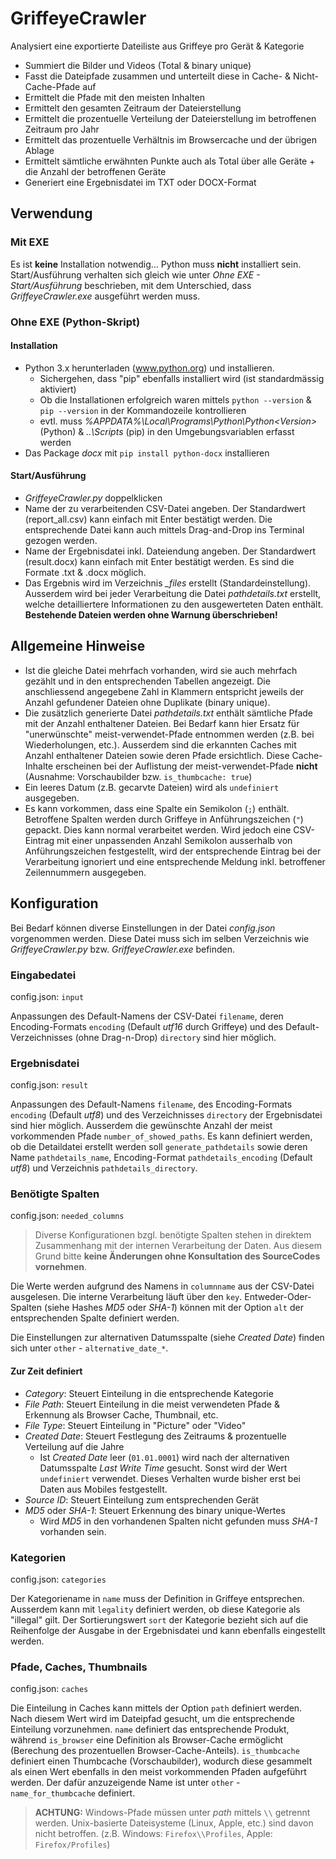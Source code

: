 # GriffeyeCrawler
Analysiert eine exportierte Dateiliste aus Griffeye pro Gerät &amp; Kategorie
- Summiert die Bilder und Videos (Total & binary unique)
- Fasst die Dateipfade zusammen und unterteilt diese in Cache- & Nicht-Cache-Pfade auf
- Ermittelt die Pfade mit den meisten Inhalten
- Ermittelt den gesamten Zeitraum der Dateierstellung
- Ermittelt die prozentuelle Verteilung der Dateierstellung im betroffenen Zeitraum pro Jahr
- Ermittelt das prozentuelle Verhältnis im Browsercache und der übrigen Ablage
- Ermittelt sämtliche erwähnten Punkte auch als Total über alle Geräte + die Anzahl der betroffenen Geräte
- Generiert eine Ergebnisdatei im TXT oder DOCX-Format

## Verwendung
### Mit EXE
Es ist **keine** Installation notwendig... Python muss **nicht** installiert sein.
Start/Ausführung verhalten sich gleich wie unter *Ohne EXE - Start/Ausführung* beschrieben, mit dem Unterschied, dass *GriffeyeCrawler.exe* ausgeführt werden muss.

### Ohne EXE (Python-Skript)
#### Installation
- Python 3.x herunterladen (www.python.org) und installieren.
  - Sichergehen, dass "pip" ebenfalls installiert wird (ist standardmässig aktiviert)
  - Ob die Installationen erfolgreich waren mittels ``python --version`` & ``pip --version`` in der Kommandozeile kontrollieren
  - evtl. muss *%APPDATA%\Local\Programs\Python\Python\<Version>* (Python) & *..\Scripts* (pip) in den Umgebungsvariablen erfasst werden
- Das Package *docx* mit ``pip install python-docx`` installieren

#### Start/Ausführung
- *GriffeyeCrawler.py* doppelklicken
- Name der zu verarbeitenden CSV-Datei angeben. Der Standardwert (report_all.csv) kann einfach mit Enter bestätigt werden. Die entsprechende Datei kann auch mittels Drag-and-Drop ins Terminal gezogen werden.
- Name der Ergebnisdatei inkl. Dateiendung angeben. Der Standardwert (result.docx) kann einfach mit Enter bestätigt werden. Es sind die Formate .txt & .docx möglich.
- Das Ergebnis wird im Verzeichnis *_files* erstellt (Standardeinstellung). Ausserdem wird bei jeder Verarbeitung die Datei *pathdetails.txt* erstellt, welche detailliertere Informationen zu den ausgewerteten Daten enthält.
**Bestehende Dateien werden ohne Warnung überschrieben!**


## Allgemeine Hinweise
* Ist die gleiche Datei mehrfach vorhanden, wird sie auch mehrfach gezählt und in den entsprechenden Tabellen angezeigt. Die anschliessend angegebene Zahl in Klammern entspricht jeweils der Anzahl gefundener Dateien ohne Duplikate (binary unique).
* Die zusätzlich generierte Datei *pathdetails.txt* enthält sämtliche Pfade mit der Anzahl enthaltener Dateien. Bei Bedarf kann hier Ersatz für "unerwünschte" meist-verwendet-Pfade entnommen werden (z.B. bei Wiederholungen, etc.). Ausserdem sind die erkannten Caches mit Anzahl enthaltener Dateien sowie deren Pfade ersichtlich. Diese Cache-Inhalte erscheinen bei der Auflistung der meist-verwendet-Pfade **nicht** (Ausnahme: Vorschaubilder bzw. `is_thumbcache: true`)
* Ein leeres Datum (z.B. gecarvte Dateien) wird als `undefiniert` ausgegeben.
* Es kann vorkommen, dass eine Spalte ein Semikolon (`;`) enthält. Betroffene Spalten werden durch Griffeye in Anführungszeichen (`"`) gepackt. Dies kann normal verarbeitet werden. Wird jedoch eine CSV-Eintrag mit einer unpassenden Anzahl Semikolon ausserhalb von Anführungszeichen festgestellt, wird der entsprechende Eintrag bei der Verarbeitung ignoriert und eine entsprechende Meldung inkl. betroffener Zeilennummern ausgegeben.


## Konfiguration
Bei Bedarf können diverse Einstellungen in der Datei *config.json* vorgenommen werden. Diese Datei muss sich im selben Verzeichnis wie *GriffeyeCrawler.py* bzw. *GriffeyeCrawler.exe* befinden.

### Eingabedatei
config.json: `input`

Anpassungen des Default-Namens der CSV-Datei `filename`, deren Encoding-Formats `encoding` (Default *utf16* durch Griffeye) und des Default-Verzeichnisses (ohne Drag-n-Drop) `directory` sind hier möglich.

### Ergebnisdatei
config.json: `result`

Anpassungen des Default-Namens `filename`, des Encoding-Formats `encoding` (Default *utf8*) und des Verzeichnisses `directory` der Ergebnisdatei sind hier möglich. Ausserdem die gewünschte Anzahl der meist vorkommenden Pfade `number_of_showed_paths`. Es kann definiert werden, ob die Detaildatei erstellt werden soll `generate_pathdetails` sowie deren Name `pathdetails_name`, Encoding-Format `pathdetails_encoding` (Default *utf8*) und Verzeichnis `pathdetails_directory`.

### Benötigte Spalten
config.json: `needed_columns`

> Diverse Konfigurationen bzgl. benötigte Spalten stehen in direktem Zusammenhang mit der internen Verarbeitung der Daten. Aus diesem Grund bitte **keine Änderungen ohne Konsultation des SourceCodes vornehmen**.

Die Werte werden aufgrund des Namens in `columnname` aus der CSV-Datei ausgelesen. Die interne Verarbeitung läuft über den `key`.
Entweder-Oder-Spalten (siehe Hashes *MD5* oder *SHA-1*) können mit der Option `alt` der entsprechenden Spalte definiert werden.

Die Einstellungen zur alternativen Datumsspalte (siehe *Created Date*) finden sich unter `other` - `alternative_date_*`.

#### Zur Zeit definiert
* *Category*: Steuert Einteilung in die entsprechende Kategorie
* *File Path*: Steuert Einteilung in die meist verwendeten Pfade & Erkennung als Browser Cache, Thumbnail, etc.
* *File Type*: Steuert Einteilung in "Picture" oder "Video" 
* *Created Date*: Steuert Festlegung des Zeitraums & prozentuelle Verteilung auf die Jahre 
  * Ist *Created Date* leer (`01.01.0001`) wird nach der alternativen Datumsspalte *Last Write Time* gesucht. Sonst wird der Wert `undefiniert` verwendet.
  Dieses Verhalten wurde bisher erst bei Daten aus Mobiles festgestellt.
* *Source ID*: Steuert Einteilung zum entsprechenden Gerät
* *MD5* oder *SHA-1*: Steuert Erkennung des binary unique-Wertes
  * Wird *MD5* in den vorhandenen Spalten nicht gefunden muss *SHA-1* vorhanden sein.

### Kategorien
config.json: `categories`

Der Kategoriename in `name` muss der Definition in Griffeye entsprechen. Ausserdem kann mit `legality` definiert werden, ob diese Kategorie als "illegal" gilt. 
Der Sortierungswert `sort` der Kategorie bezieht sich auf die Reihenfolge der Ausgabe in der Ergebnisdatei und kann ebenfalls eingestellt werden.

### Pfade, Caches, Thumbnails
config.json: `caches`

Die Einteilung in Caches kann mittels der Option `path` definiert werden. Nach diesem Wert wird im Dateipfad gesucht, um die entsprechende Einteilung vorzunehmen. `name` definiert das entsprechende Produkt, während `is_browser` eine Definition als Browser-Cache ermöglicht (Berechung des prozentuellen Browser-Cache-Anteils). `is_thumbcache` definiert einen Thumbcache (Vorschaubilder), wodurch diese gesammelt als einen Wert ebenfalls in den meist vorkommenden Pfaden aufgeführt werden. Der dafür anzuzeigende Name ist unter `other` - `name_for_thumbcache` definiert.

> **ACHTUNG:** Windows-Pfade müssen unter *path* mittels ``\\`` getrennt werden. Unix-basierte Dateisysteme (Linux, Apple, etc.) sind davon nicht betroffen. 
> (z.B. Windows: `Firefox\\Profiles`, Apple: `Firefox/Profiles`)

